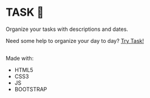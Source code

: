 # TASK 🧾
Organize your tasks with descriptions and dates.

Need some help to organize your day to day?
<a href="https://niedsonf.github.io/task/">Try Task!</a>

##

Made with:
- HTML5
- CSS3
- JS
- BOOTSTRAP
